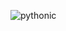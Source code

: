 
![pythonic](https://user-images.githubusercontent.com/69073112/123628733-647e9c80-d84e-11eb-892b-69abd73c61b3.PNG)
